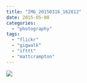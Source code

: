 ```yaml
---
title: "IMG_20150316_162812"
date: 2015-05-08
categories: 
  - "photography"
tags: 
  - "flickr"
  - "gigwalk"
  - "ifttt"
  - "mattcrampton"
---
```


![](https://farm8.staticflickr.com/7788/17427498361_ec8885ac50_b.jpg)
